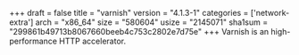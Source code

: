 +++
draft = false
title = "varnish"
version = "4.1.3-1"
categories = ['network-extra']
arch = "x86_64"
size = "580604"
usize = "2145071"
sha1sum = "299861b49713b8067660beeb4c753c2802e7d75e"
+++
Varnish is an high-performance HTTP accelerator.